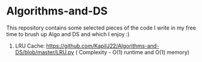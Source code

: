 # Algorithms-and-DS
This repository contains some selected pieces of the code I write in my free time to brush up Algo and DS and which I enjoy :)
1. LRU Cache: https://github.com/KapilJ22/Algorithms-and-DS/blob/master/LRU.py ( Complexity - O(1) runtime and O(1) memory)
